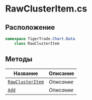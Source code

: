 
# RawClusterItem.cs
## Расположение
```csharp
namespace TigerTrade.Chart.Data  
    class RawClusterItem
```

## Методы
| Название | Описание |
| --- | --- |
| [`RawClusterItem`](./Методы/RawClusterItem.md) | *Описание* |
| [`Add`](./Методы/Add.md) | *Описание* |
